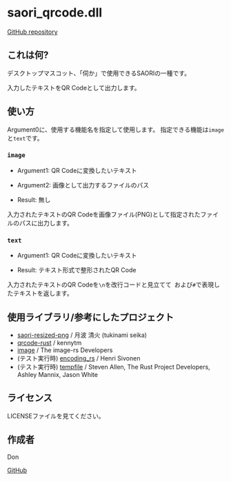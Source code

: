 # saori_qrcode.dll

[GitHub repository](https://github.com/nikolat/saori-qrcode)

## これは何?

デスクトップマスコット、「伺か」で使用できるSAORIの一種です。

入力したテキストをQR Codeとして出力します。

## 使い方

Argument0に、使用する機能名を指定して使用します。
指定できる機能は`image`と`text`です。

### `image`

+ Argument1: QR Codeに変換したいテキスト
+ Argument2: 画像として出力するファイルのパス

+ Result: 無し

入力されたテキストのQR Codeを画像ファイル(PNG)として指定されたファイルのパスに出力します。

### `text`

+ Argument1: QR Codeに変換したいテキスト

+ Result: テキスト形式で整形されたQR Code

入力されたテキストのQR Codeを`\n`を改行コードと見立てて` `および`#`で表現したテキストを返します。

## 使用ライブラリ/参考にしたプロジェクト

+ [saori-resized-png](https://github.com/tukinami/saori-resized-png) / 月波 清火 (tukinami seika)
+ [qrcode-rust](https://github.com/kennytm/qrcode-rust) / kennytm
+ [image](https://github.com/image-rs/image) / The image-rs Developers
+ (テスト実行時) [encoding\_rs](https://github.com/hsivonen/encoding_rs) / Henri Sivonen
+ (テスト実行時) [tempfile](https://github.com/Stebalien/tempfile) / Steven Allen, The Rust Project Developers, Ashley Mannix, Jason White

## ライセンス

LICENSEファイルを見てください。

## 作成者

Don

[GitHub](https://github.com/nikolat)
